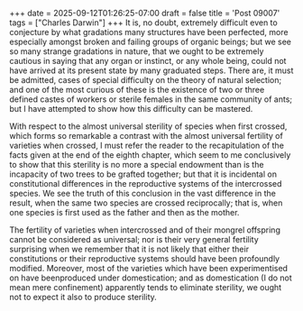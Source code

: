 +++
date = 2025-09-12T01:26:25-07:00
draft = false
title = 'Post 09007'
tags = ["Charles Darwin"]
+++
It is, no doubt, extremely difficult even to conjecture by what gradations many structures have been perfected, more especially amongst broken and failing groups of organic beings; but we see so many strange gradations in nature, that we ought to be extremely cautious in saying that any organ or instinct, or any whole being, could not have arrived at its present state by many graduated steps. There are, it must be admitted, cases of special difficulty on the theory of natural selection; and one of the most curious of these is the existence of two or three defined castes of workers or sterile females in the same community of ants; but I have attempted to show how this difficulty can be mastered.

With respect to the almost universal sterility of species when first crossed, which forms so remarkable a contrast with the almost universal fertility of varieties when crossed, I must refer the reader to the recapitulation of the facts given at the end of the eighth chapter, which seem to me conclusively to show that this sterility is no more a special endowment than is the incapacity of two trees to be grafted together; but that it is incidental on constitutional differences in the reproductive systems of the intercrossed species. We see the truth of this conclusion in the vast difference in the result, when the same two species are crossed reciprocally; that is, when one species is first used as the father and then as the mother.

The fertility of varieties when intercrossed and of their mongrel offspring cannot be considered as universal; nor is their very general fertility surprising when we remember that it is not likely that either their constitutions or their reproductive systems should have been profoundly modified. Moreover, most of the varieties which have been experimentised on have beenproduced under domestication; and as domestication (I do not mean mere confinement) apparently tends to eliminate sterility, we ought not to expect it also to produce sterility.
